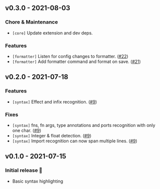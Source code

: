 ## v0.3.0 - 2021-08-03

### Chore & Maintenance

- `[core]` Update extension and dev deps.

### Features

- `[formatter]` Listen for config changes to formatter. ([#22](https://github.com/hansjhoffman/nova-elm/pull/22))
- `[formatter]` Add formatter command and format on save. ([#21](https://github.com/hansjhoffman/nova-elm/pull/21))

## v0.2.0 - 2021-07-18

### Features

- `[syntax]` Effect and infix recognition. ([#9](https://github.com/hansjhoffman/nova-elm/pull/9))

### Fixes

- `[syntax]` fns, fn args, type annotations and ports recognition with only one char. ([#9](https://github.com/hansjhoffman/nova-elm/pull/9))
- `[syntax]` Integer & float detection. ([#9](https://github.com/hansjhoffman/nova-elm/pull/9))
- `[syntax]` Import recognition can now span multiple lines. ([#9](https://github.com/hansjhoffman/nova-elm/pull/9))

## v0.1.0 - 2021-07-15

### Initial release 🎉

- Basic syntax highlighting
